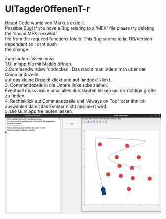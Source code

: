 # UITagderOffenenT-r

Haupt Code wurde von Markus erstellt.\
Possible Bug! If you have a Bug relating to a 'MEX' file please try deleting the 'casadiMEX.mexw64'\
file from the required functions folder. This Bug seems to be OS/Version dependant so i cant push \
the change. 

Zum laufen lassen muss \
    1.UI.mlapp file mit Matlab öffnen. \
    2.Commandwindow 'undocken'. Das macht man indem man über der Commandozeile \
       auf das kleine Dreieck klickt und auf 'undock' klickt. \
    3. Commandozeile in die Untere linke ecke ziehen. \
       Eventuell muss man einmal alles durchlaufen lassen um die richtige größe zu finden. \
    4. Rechtsklick auf Commandozeile und "Always on Top" oder ähnlich auswählen damit das Fenster nicht minimiert wird. \
    5. Die UI.mlapp file laufen lassen.\
    ![plot](Setup.png?raw=true "Title")
